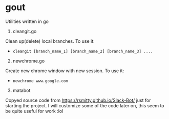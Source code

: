 # gout
Utilities written in go 

1. cleangit.go

Clean up(delete) local branches. To use it:
  - `cleangit [branch_name_1] [branch_name_2] [branch_name_3] ....`

2. newchrome.go

Create new chrome window with new session. To use it:
- `newchrome www.google.com`

3. matabot

Copyed source code from https://rsmitty.github.io/Slack-Bot/ just for starting the project. I will customize some of the code later on, this seem to be quite useful for work :lol